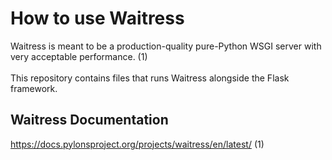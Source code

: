 # How to use Waitress
Waitress is meant to be a production-quality pure-Python WSGI server with very acceptable performance. (1) <br>
<br>
This repository contains files that runs Waitress alongside the Flask framework.

## Waitress Documentation
https://docs.pylonsproject.org/projects/waitress/en/latest/ (1)
